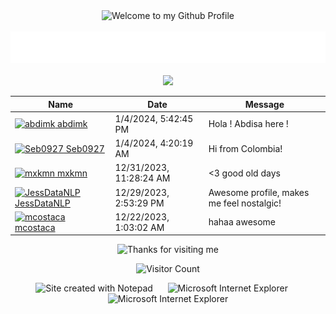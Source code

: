 <!-- "Hero" Header -->
<div align="center">
  <img src="https://github.com/cprite/cprite/blob/master/images/welcome.png?raw=true" style="max-width: 100%;" alt="Welcome to my Github Profile" />
  <br />
  <br />
  <img height="50" alt="My Name is Nikolay and I like Python" src="images/personal_note.svg" />
  <br />
  <br />

</div>

<div align="center">
<a href="https://github.com/cprite/cprite/issues/1#issuecomment-1878779759"><img src="images/guestbook.svg"></a> 
</div>

<!-- Guestbook -->
| Name | Date | Message |
|---|---|---|
| <a href="https://github.com/abdimk"><img width="24" src="https://avatars.githubusercontent.com/u/63399762?s=24&u=f4dff723bcd106c8783632c571d43ee9392d0be4&v=4" alt="abdimk" /> abdimk</a> |1/4/2024, 5:42:45 PM|Hola ! Abdisa here !|
| <a href="https://github.com/Seb0927"><img width="24" src="https://avatars.githubusercontent.com/u/83418390?s=24&u=98d377ec72ba313284a5831813150d99fac110d4&v=4" alt="Seb0927" /> Seb0927</a> |1/4/2024, 4:20:19 AM|Hi from Colombia!|
| <a href="https://github.com/mxkmn"><img width="24" src="https://avatars.githubusercontent.com/u/75564533?s=24&u=211dc75e7e4c4d4dbde1902bdde7e0bf6c399c97&v=4" alt="mxkmn" /> mxkmn</a> |12/31/2023, 11:28:24 AM|<3 good old days|
| <a href="https://github.com/JessDataNLP"><img width="24" src="https://avatars.githubusercontent.com/u/58152169?s=24&u=12bd1396752b64573fc6e902bfde385a8b5e6a5e&v=4" alt="JessDataNLP" /> JessDataNLP</a> |12/29/2023, 2:53:29 PM|Awesome profile, makes me feel nostalgic!|
| <a href="https://github.com/mcostaca"><img width="24" src="https://avatars.githubusercontent.com/u/57239658?s=24&u=d0081ef8328e9f464a1f66090a112b293b99672f&v=4" alt="mcostaca" /> mcostaca</a> |12/22/2023, 1:03:02 AM|hahaa awesome|
<!-- /Guestbook -->

<!-- Footer -->

<div align="center">

<img height="120" alt="Thanks for visiting me" width="100%" src="https://raw.githubusercontent.com/cprite/cprite/master/images/marquee.svg" />
<br />

![Visitor Count](https://profile-counter.glitch.me/cpriteTest/count.svg)


<img src="https://raw.githubusercontent.com/cprite/cpriteTest/master/images/notepad.gif" alt="Site created with Notepad" height="30" />
<!-- "margin-right: whatever;" -->
<span>&nbsp;&nbsp;&nbsp;&nbsp;</span>  
<img src="https://raw.githubusercontent.com/cprite/cpriteTest/master/images/ie_logo.gif" alt="Microsoft Internet Explorer" />
<span>&nbsp;&nbsp;&nbsp;&nbsp;</span>  
<img src="https://raw.githubusercontent.com/cprite/cpriteTest/master/images/noframes.gif" alt="Microsoft Internet Explorer" />

</div>
